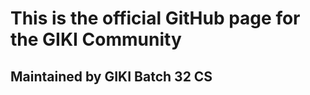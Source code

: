 # This is the official GitHub page for the GIKI Community
## Maintained by GIKI Batch 32 CS


<!--- just commenting it out cuz I have separation anxiety
- 👋 Hi, I’m @GIKI-Community
- 👀 I’m interested in ...
- 🌱 I’m currently learning ...
- 💞️ I’m looking to collaborate on ...
- 📫 How to reach me ...
--->
<!---
GIKI-Community/GIKI-Community is a ✨ special ✨ repository because its `README.md` (this file) appears on your GitHub profile.
You can click the Preview link to take a look at your changes.
--->
